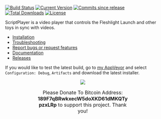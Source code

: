 [![Build Status](https://ci.appveyor.com/api/projects/status/github/FredTungsten/ScriptPlayer?branch=master&svg=true)](https://ci.appveyor.com/project/FredTungsten/ScriptPlayer/branch/master)
[![Current Version](https://img.shields.io/github/release/FredTungsten/ScriptPlayer.svg?maxAge=3600)](https://github.com/FredTungsten/ScriptPlayer/releases)
[![Commits since release](https://img.shields.io/github/commits-since/FredTungsten/ScriptPlayer/latest.svg?maxAge=3600)](https://github.com/FredTungsten/ScriptPlayer/commits/master)
[![Total Downloads](https://img.shields.io/github/downloads/FredTungsten/ScriptPlayer/total.svg?maxAge=3600)](https://github.com/FredTungsten/ScriptPlayer/releases)
[![License](https://img.shields.io/badge/licence-BSD%203-blue.svg?style=flat)](https://github.com/FredTungsten/ScriptPlayer/blob/master/LICENSE)

ScriptPlayer is a video player that controls the Fleshlight Launch and other toys in sync with videos.  
* [Installation](https://github.com/FredTungsten/ScriptPlayer/wiki/Installation)  
* [Troubleshooting](https://github.com/FredTungsten/ScriptPlayer/wiki/Troubleshooting)  
* [Report bugs or request features](https://github.com/FredTungsten/ScriptPlayer/wiki/Creating-Issues-to-report-bugs-or-request-features)  
* [Documentation](https://github.com/FredTungsten/ScriptPlayer/wiki)  
* [Releases](https://github.com/FredTungsten/ScriptPlayer/releases)  

If you would like to test the latest build, go to [my AppVeyor](https://ci.appveyor.com/project/FredTungsten/ScriptPlayer/branch/master) and select ``Configuration: Debug``, ``Artifacts`` and download the latest installer.

<div style="font-size:16px;margin:0 auto;width:300px">
    <div align="center">
        <img src="https://blockchain.info/Resources/buttons/donate_64.png"/>
    </div>
    <div>
         <p align="center">Please Donate To Bitcoin Address: <b>189F7qBRwkxecW5doXKD61dMKQTypzxLRp</b> to support this project. Thank you!</p>
    </div>
</div>
